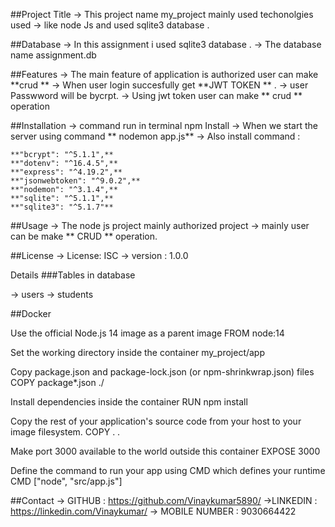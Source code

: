 ##Project Title -> This project name my_project mainly used techonolgies used -> like node Js and used sqlite3 database .

##Database
-> In this assignment i used sqlite3 database . 
-> The database name assignment.db

##Features 
-> The main feature of application is authorized user can make **crud ** 
-> When user login succesfully get **JWT TOKEN ** . 
-> user Passwword will be bycrpt.
 -> Using jwt token user can make ** crud ** operation

##Installation 
-> command run in terminal npm Install 
-> When we start the server using command ** nodemon app.js** 
-> Also install command :

    **"bcrypt": "^5.1.1",**
    **"dotenv": "^16.4.5",**
    **"express": "^4.19.2",**
    **"jsonwebtoken": "^9.0.2",**
    **"nodemon": "^3.1.4",**
    **"sqlite": "^5.1.1",**
    **"sqlite3": "^5.1.7"**

##Usage
-> The node js project mainly authorized project
 -> mainly user can be make ** CRUD ** operation.

##License -> 
License: ISC
 -> version : 1.0.0

Details
###Tables in database

-> users -> students

##Docker

Use the official Node.js 14 image as a parent image
FROM node:14

Set the working directory inside the container
my_project/app

Copy package.json and package-lock.json (or npm-shrinkwrap.json) files
COPY package*.json ./

Install dependencies inside the container
RUN npm install

Copy the rest of your application's source code from your host to your image filesystem.
COPY . .

Make port 3000 available to the world outside this container
EXPOSE 3000

Define the command to run your app using CMD which defines your runtime
CMD ["node", "src/app.js"]

##Contact 
-> GITHUB : https://github.com/Vinaykumar5890/ 
->LINKEDIN : https://linkedin.com/Vinaykumar/ -> MOBILE NUMBER : 9030664422